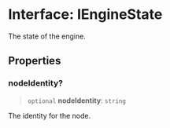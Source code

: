 # Interface: IEngineState

The state of the engine.

## Properties

### nodeIdentity?

> `optional` **nodeIdentity**: `string`

The identity for the node.
